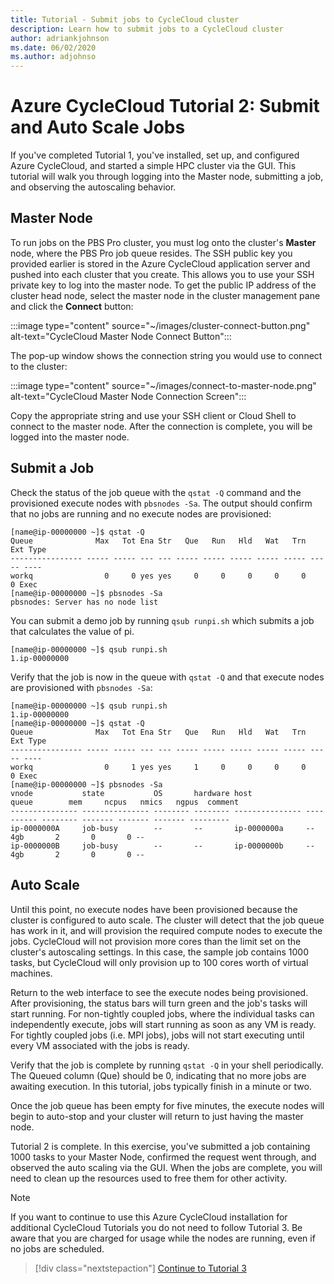 ```yaml
---
title: Tutorial - Submit jobs to CycleCloud cluster
description: Learn how to submit jobs to a CycleCloud cluster
author: adriankjohnson
ms.date: 06/02/2020
ms.author: adjohnso
---
```


# Azure CycleCloud Tutorial 2: Submit and Auto Scale Jobs

If you've completed Tutorial 1, you've installed, set up, and configured Azure CycleCloud, and started a simple HPC cluster via the GUI. This tutorial will walk you through logging into the Master node, submitting a job, and observing the autoscaling behavior.

## Master Node

To run jobs on the PBS Pro cluster, you must log onto the cluster's **Master** node, where the PBS Pro job queue resides. The SSH public key you provided earlier is stored in the Azure CycleCloud application server and pushed into each cluster that you create. This allows you to use your SSH private key to log into the master node. To get the public IP address of the cluster head node, select the master node in the cluster management pane and click the **Connect** button:

:::image type="content" source="~/images/cluster-connect-button.png" alt-text="CycleCloud Master Node Connect Button":::

The pop-up window shows the connection string you would use to connect to the cluster:

:::image type="content" source="~/images/connect-to-master-node.png" alt-text="CycleCloud Master Node Connection Screen":::

Copy the appropriate string and use your SSH client or Cloud Shell to connect to the master node. After the connection is complete, you will be logged into the master node.

## Submit a Job

Check the status of the job queue with the `qstat -Q` command and the provisioned execute nodes with `pbsnodes -Sa`. The output should confirm that no jobs are running and no execute nodes are provisioned:

``` output
[name@ip-00000000 ~]$ qstat -Q
Queue              Max   Tot Ena Str   Que   Run   Hld   Wat   Trn   Ext Type
---------------- ----- ----- --- --- ----- ----- ----- ----- ----- ----- ----
workq                0     0 yes yes     0     0     0     0     0     0 Exec
[name@ip-00000000 ~]$ pbsnodes -Sa
pbsnodes: Server has no node list
```

You can submit a demo job by running `qsub runpi.sh` which submits a job that calculates the value of pi. 

``` output
[name@ip-00000000 ~]$ qsub runpi.sh
1.ip-00000000
```

Verify that the job is now in the queue with `qstat -Q` and that execute nodes are provisioned with `pbsnodes -Sa`:

``` output
[name@ip-00000000 ~]$ qsub runpi.sh
1.ip-00000000
[name@ip-00000000 ~]$ qstat -Q
Queue              Max   Tot Ena Str   Que   Run   Hld   Wat   Trn   Ext Type
---------------- ----- ----- --- --- ----- ----- ----- ----- ----- ----- ----
workq                0     1 yes yes     1     0     0     0     0     0 Exec
[name@ip-00000000 ~]$ pbsnodes -Sa
vnode           state           OS       hardware host            queue        mem     ncpus   nmics   ngpus  comment
--------------- --------------- -------- -------- --------------- ---------- -------- ------- ------- ------- ---------
ip-0000000A     job-busy        --       --       ip-0000000a     --              4gb       2       0       0 --
ip-0000000B     job-busy        --       --       ip-0000000b     --              4gb       2       0       0 --
```

## Auto Scale

Until this point, no execute nodes have been provisioned because the cluster is configured to auto scale. The cluster will detect that the job queue has work in it, and will provision the required compute nodes to execute the jobs. CycleCloud will not provision more cores than the limit set on the cluster's autoscaling settings. In this case, the sample job contains 1000 tasks, but CycleCloud will only provision up to 100 cores worth of virtual machines.

Return to the web interface to see the execute nodes being provisioned. After provisioning, the status bars will turn green and the job's tasks will start running. For non-tightly coupled jobs, where the individual tasks can independently execute, jobs will start running as soon as any VM is ready. For tightly coupled jobs (i.e. MPI jobs), jobs will not start executing until every VM associated with the jobs is ready.

Verify that the job is complete by running `qstat -Q` in your shell periodically. The Queued column (Que) should be 0, indicating that no more jobs are awaiting execution. In this tutorial, jobs typically finish in a minute or two.

Once the job queue has been empty for five minutes, the execute nodes will begin to auto-stop and your cluster will return to just having the master node.

Tutorial 2 is complete. In this exercise, you've submitted a job containing 1000 tasks to your Master Node, confirmed the request went through, and observed the auto scaling via the GUI. When the jobs are complete, you will need to clean up the resources used to free them for other activity.

> [!NOTE]
> If you want to continue to use this Azure CycleCloud installation for additional CycleCloud Tutorials you do not need to follow Tutorial 3. Be aware that you are charged for usage while the nodes are running, even if no jobs are scheduled.

> [!div class="nextstepaction"]
> [Continue to Tutorial 3](./clean-up.md)
